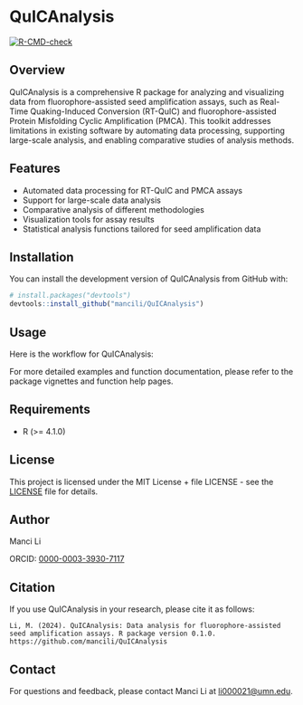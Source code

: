 # QuICAnalysis

[![R-CMD-check](https://github.com/mancili/QuICAnalysis/actions/workflows/R-CMD-check.yml/badge.svg)](https://github.com/mancili/QuICAnalysis/actions/workflows/R-CMD-check.yml)

## Overview

QuICAnalysis is a comprehensive R package for analyzing and visualizing data from fluorophore-assisted seed amplification assays, such as Real-Time Quaking-Induced Conversion (RT-QuIC) and fluorophore-assisted Protein Misfolding Cyclic Amplification (PMCA). This toolkit addresses limitations in existing software by automating data processing, supporting large-scale analysis, and enabling comparative studies of analysis methods.

## Features

- Automated data processing for RT-QuIC and PMCA assays
- Support for large-scale data analysis
- Comparative analysis of different methodologies
- Visualization tools for assay results
- Statistical analysis functions tailored for seed amplification data

## Installation

You can install the development version of QuICAnalysis from GitHub with:

```R
# install.packages("devtools")
devtools::install_github("mancili/QuICAnalysis")
```

## Usage

Here is the workflow for QuICAnalysis:


For more detailed examples and function documentation, please refer to the package vignettes and function help pages.

## Requirements

- R (>= 4.1.0)

## License

This project is licensed under the MIT License + file LICENSE - see the [LICENSE](LICENSE) file for details.

## Author

Manci Li

ORCID: [0000-0003-3930-7117](https://orcid.org/0000-0003-3930-7117)

## Citation

If you use QuICAnalysis in your research, please cite it as follows:

```
Li, M. (2024). QuICAnalysis: Data analysis for fluorophore-assisted seed amplification assays. R package version 0.1.0. https://github.com/mancili/QuICAnalysis
```

## Contact

For questions and feedback, please contact Manci Li at li000021@umn.edu.
